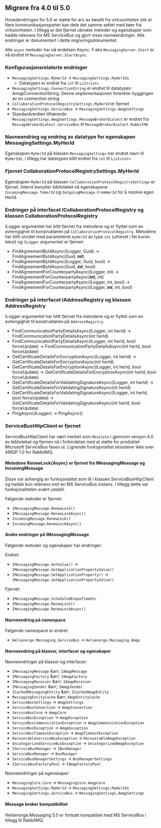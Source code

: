 ## Migrere fra 4.0 til 5.0

Hovedendringen for 5.0 er støtte for arv av køsett fra virksomheten slik at flere kommunikasjonsparter kan dele det samme settet med køer fra virksomheten.
I tillegg er det fjernet ubrukte metoder og egenskaper som hadde relevans for MS ServiceBus og gjort visse navneendringer. Alle endringer er
dokumentert i dette migreringsdokumentet.

Alle `async` metoder har nå endelsen Async. F.eks `MessagingServer.Start` er nå endret til `MessagingServer.StartAsync`.

### Konfigurasjonsrelaterte endringer

- `MessagingSettings.MyHerId` &rarr; `MessagingSettings.MyHerIds`
  - Datatypen er endret fra `int` til `List<int>`
- `MessagingSettings.ConnectionString` er endret til datatypen AmqpConnectionString. Denne implementasjonen forenkler byggingen av en connection string.
- `CollaborationProtocolRegistrySettings.MyHerId` er fjernet
- `MessagingSettings.ServiceBus` &rarr; `MessagingSettings.AmqpSettings`
- Standardverdien tilhørende `MessagingSettings.AmqpSettings.MessageBrokerDialect` er endret fra `MessageBrokerDialect.ServiceBus`
  til `MessageBrokerDialect.RabbitMQ`

### Navneendring og endring av datatype for egenskapen MessagingSettings.MyHerId

Egenskapen `MyHerId` på klassen `MessagingSettings` har endret navn til `MyHerIds`, i tillegg har datatypen blitt endret fra
`int` til `List<int>`.

### Fjernet CollaborationProtocolRegistrySettings.MyHerId

Egenskapen `MyHerId` på klassen `CollaborationProtocolRegistrySettings` er fjernet. Internt benytter biblioteket nå egenskapene
`IncomingMessage.ToHerId` og `OutgoingMessage.FromHerId` for å resolve egen HerId. 

### Endringer på interfacet ICollaborationProtocolRegistry og klassen CollaborationProtocolRegistry

ILogger argumentet har blitt fjernet fra metodene og er flyttet som en avhengighet til konstruktøren på `CollaborationProtocolRegistry`. 
Metodene har blitt utvidet med parameteret `myHerId` av type `int` (uthevet i fet kursiv tekst) og `ILogger` argumentet er fjernet:

- FindAgreementByIdAsync(ILogger, Guid) &rarr; FindAgreementByIdAsync(Guid, **_int_**)
- FindAgreementByIdAsync(ILogger, Guid, bool) &rarr; FindAgreementByIdAsync(Guid, **_int_**, bool)
- FindAgreementForCounterpartyAsync(ILogger, int) &rarr; FindAgreementForCounterpartyAsync(**_int_**, int)
- FindAgreementForCounterpartyAsync(ILogger, int, bool) &rarr; FindAgreementForCounterpartyAsync(ILogger, **_int_**, int, bool)

### Endringer på interfacet IAddressRegistry og klassen AddressRegistry

ILogger argumentet har blitt fjernet fra metodene og er flyttet som en avhengighet til konstruktøren på `AddressRegistry`.

- FindCommunicationPartyDetailsAsync(ILogger, int herId) &rarr; FindCommunicationPartyDetailsAsync(int herId)
- FindCommunicationPartyDetailsAsync(ILogger, int herId, bool forceUpdate) &rarr; FindCommunicationPartyDetailsAsync(int herId, bool forceUpdate)
- GetCertificateDetailsForEncryptionAsync(ILogger, int herId) &rarr; GetCertificateDetailsForEncryptionAsync(int herId)
- GetCertificateDetailsForEncryptionAsync(ILogger, int herId, bool forceUpdate) &rarr; GetCertificateDetailsForEncryptionAsync(int herId, bool forceUpdate)
- GetCertificateDetailsForValidatingSignatureAsync(ILogger, int herId) &rarr; GetCertificateDetailsForValidatingSignatureAsync(int herId)
- GetCertificateDetailsForValidatingSignatureAsync(ILogger, int herId, bool forceUpdate) &rarr; GetCertificateDetailsForValidatingSignatureAsync(int herId, bool forceUpdate)
- PingAsync(ILogger) &rarr; PingAsync()

### ServiceBusHttpClient er fjernet

ServiceBusHttpClient har vært merket som `Obsolete` i gjennom versjon 4.0 av biblioteket og fjernes nå i forbindelse med at støtte
for produktet Microsoft ServiceBus fases ut. Lignende funksjonalitet eksisterer ikke over AMQP 1.0 for RabbitMQ. 

#### Metodene RenewLock{Async} er fjernet fra IMessagingMessage og IncomingMessage

Disse var avhengig av funksjonalitet som lå i klassen ServiceBusHttpClient og hadde kun relevans mot en MS ServiceBus instans.
I tillegg dette var funksjonaliteten svært ustabil.

Følgende metoder er fjernet:

- `IMessagingMessage.RenewLock()`
- `IMessagingMessage.RenewLockAsync()`
- `IncomingMessage.RenewLock()`
- `IncomingMessage.RenewLockAsync()`

#### Andre endringer på IMessagingMessage

Følgende metoder og egenskaper har endringer:

Endret:
- `IMessagingMessage.GetValue()` &rarr; `IMessagingMessage.GetApplicationPropertyValue()`
- `IMessagingMessage.SetApplicationProperty()` &rarr; `IMessagingMessage.SetApplicationPropertyValue()`

Fjernet:
- `IMessagingMessage.ScheduledEnqueTimeUtc`
- `IMessagingMessage.RenewLock()`
- `IMessagingMessage.RenewLockAsync()`

#### Navneendring på namespace 

Følgende namespace er endret:

- `Helsenorge.Messaging.ServiceBus` &rarr; `Helsenorge.Messaging.Amqp` 

#### Navneendring på klasser, interfacer og egenskaper

Navneendringer på klasser og interfacer:
- `IMessagingMessage` &arr; `IAmqpMessage`
- `IMessagingFactory` &arr; `IAmqpFactory`
- `IMessagingReceiver` &arr; `IAmqpReceiver`
- `IMessagingSender` &arr; `IAmqpSender`
- `ICachedMessagingEntity` &arr; `ICachedAmqpEntity`
- `MessagingEntityCache` &arr; `AmqpEntityCache`
- `ServiceBusSettings` &rarr; `AmqpSettings`
- `ServiceBusConnection` &rarr; `AmqpConnection`
- `ServiceBusCore` &rarr; `AmqpCore`
- `ServiceBusException` &rarr; `AmqpException`
- `ServiceBusCommunicationException` &rarr; `AmqpCommunicationException`
- `ServiceBusException` &rarr; `AmqpException`
- `ServiceBusTimeoutException` &rarr; `AmqpTimeoutException`
- `RecoverableServiceBusException` &rarr; `RecoverableAmqpException`
- `UncategorizedServiceBusException` &rarr; `UncategorizedAmqpException`
- `IServiceBusManager` &rarr; `IBusManager`
- `ServiceBusManager` &rarr; `BusManager`
- `ServiceBusManagerSettings` &rarr; `BusManagerSettings`
- `IServiceBusFactoryPool` &rarr; `IAmqpFactoryPool`

Navneendringer på egenskaper:
- `MessagingCore.Core` &rarr; `MessagingCore.AmqpCore`
- `MessagingSettings.MyHerId` &rarr; `MessagingSettings.MyHerIds`
- `MessagingSettings.ServiceBus` &rarr; `MessagingSettings.AmqpSettings`


#### Message broker kompatibilitet

Helsenorge.Messaging 5.0 er fortsatt kompatibel med MS ServiceBus i tillegg til RabbitMQ.
